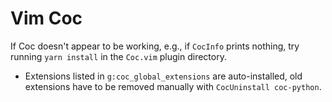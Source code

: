 # Vim Coc

If Coc doesn't appear to be working, e.g., if `CocInfo` prints nothing, try running `yarn install` in the `Coc.vim` plugin directory.

- Extensions listed in `g:coc_global_extensions` are auto-installed, old extensions have to be removed manually with `CocUninstall coc-python`.
